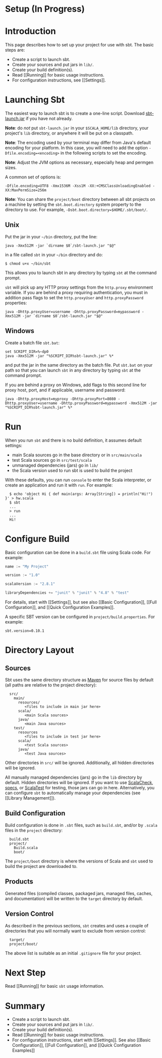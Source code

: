 [sbt-launch.jar]: http://typesafe.artifactoryonline.com/typesafe/ivy-releases/org.scala-tools.sbt/sbt-launch/0.10.1/sbt-launch.jar
[ScalaCheck]: http://code.google.com/p/scalacheck/
[specs]: http://code.google.com/p/specs/
[ScalaTest]: http://www.artima.com/scalatest/
[Maven]: http://maven.apache.org/

# Setup (In Progress)

# Introduction

This page describes how to set up your project for use with sbt.  The basic steps are:

* Create a script to launch sbt.
* Create your sources and put jars in `lib/`.
* Create your build definition(s).
* Read [[Running]] for basic usage instructions.
* For configuration instructions, see [[Settings]].

# Launching Sbt

The easiest way to launch sbt is to create a one-line script.  Download [sbt-launch.jar] if you have not already.

**Note**: do _not_ put `sbt-launch.jar` in your `$SCALA_HOME/lib` directory, your project's `lib` directory, or anywhere it will be put on a classpath.

**Note**: The encoding used by your terminal may differ from Java's default encoding for your platform.  In this case, you will need to add the option `-Dfile.encoding=<encoding>` in the following scripts to set the encoding.

**Note**: Adjust the JVM options as necessary, especially heap and permgen sizes.

A common set of options is:

```text
-Dfile.encoding=UTF8 -Xmx1536M -Xss1M -XX:+CMSClassUnloadingEnabled -XX:MaxPermSize=256m
```

**Note**: You can share the `project/boot` directory between all sbt projects on a machine by setting the `sbt.boot.directory` system property to the directory to use.  For example, `-Dsbt.boot.directory=$HOME/.sbt/boot/`.

## Unix
Put the jar in your `~/bin` directory, put the line:

```text
java -Xmx512M -jar `dirname $0`/sbt-launch.jar "$@"
```

in a file called `sbt` in your `~/bin` directory and do:

```text
$ chmod u+x ~/bin/sbt
```

This allows you to launch sbt in any directory by typing `sbt` at the command prompt.

`sbt` will pick up any HTTP proxy settings from the `http.proxy` environment variable. If you are behind a proxy requiring authentication, you must in addition pass flags to set the `http.proxyUser` and `http.proxyPassword` properties:

```text
java -Dhttp.proxyUser=username -Dhttp.proxyPassword=mypassword -Xmx512M -jar `dirname $0`/sbt-launch.jar "$@"
```

## Windows
Create a batch file `sbt.bat`:

```text
set SCRIPT_DIR=%~dp0
java -Xmx512M -jar "%SCRIPT_DIR%sbt-launch.jar" %*
```

and put the jar in the same directory as the batch file.  Put `sbt.bat` on your path so that you can launch `sbt` in any directory by typing `sbt` at the command prompt.

If you are behind a proxy on Windows, add flags to this second line for proxy host, port, and if applicable, username and password:

```text
java -Dhttp.proxyHost=myproxy -Dhttp.proxyPort=8080 -Dhttp.proxyUser=username -Dhttp.proxyPassword=mypassword -Xmx512M -jar "%SCRIPT_DIR%sbt-launch.jar" %*
```

# Run

When you run `sbt` and there is no build definition, it assumes default settings:

 - main Scala sources go in the base directory or in `src/main/scala`
 - test Scala sources go in `src/test/scala`
 - unmanaged dependencies (jars) go in `lib/`
 - the Scala version used to run sbt is used to build the project

With these defaults, you can run `console` to enter the Scala interpreter, or create an application and run it with `run`.  For example:

```text
  $ echo 'object Hi { def main(args: Array[String]) = println("Hi!") }' > hw.scala
  $ sbt
  ...
  > run
  ...
  Hi!
```

# Configure Build

Basic configuration can be done in a `build.sbt` file using Scala code.  For example:

```scala
name := "My Project"

version := "1.0"

scalaVersion := "2.8.1"

libraryDependencies += "junit" % "junit" % "4.8" % "test"
```

For details, start with [[Settings]], but see also [[Basic Configuration]], [[Full Configuration]], and [[Quick Configuration Examples]].

A specific SBT version can be configured in `project/build.properties`. For example:

```text
sbt.version=0.10.1
```

# Directory Layout

## Sources

Sbt uses the same directory structure as [Maven] for source files by default (all paths are relative to the project directory):

```text
  src/
    main/
      resources/
         <files to include in main jar here>
      scala/
         <main Scala sources>
      java/
         <main Java sources>
    test/
      resources
         <files to include in test jar here>
      scala/
         <test Scala sources>
      java/
         <test Java sources>
```

Other directories in `src/` will be ignored.  Additionally, all hidden directories will be ignored.

All manually managed dependencies (jars) go in the `lib` directory by default.  Hidden directories will be ignored.  If you want to use [ScalaCheck], [specs], or [ScalaTest] for testing, those jars can go in here.  Alternatively, you can configure `sbt` to automatically manage your dependencies (see [[Library Management]]).

## Build Configuration

Build configuration is done in `.sbt` files, such as `build.sbt`, and/or by `.scala` files in the `project` directory:

```text
  build.sbt
  project/
    Build.scala
    boot/
```

The `project/boot` directory is where the versions of Scala and `sbt` used to build the project are downloaded to.

## Products

Generated files (compiled classes, packaged jars, managed files, caches, and documentation) will be written to the `target` directory by default.

## Version Control

As described in the previous sections, `sbt` creates and uses a couple of directories that you will normally want to exclude from version control:

```text
  target/
  project/boot/
```

The above list is suitable as an initial `.gitignore` file for your project.

# Next Step

Read [[Running]] for basic `sbt` usage information.

# Summary

* Create a script to launch sbt.
* Create your sources and put jars in `lib/`.
* Create your build definition(s).
* Read [[Running]] for basic usage instructions.
* For configuration instructions, start with [[Settings]].  See also [[Basic Configuration]], [[Full Configuration]], and [[Quick Configuration Examples]]
